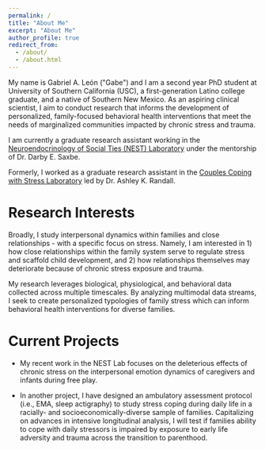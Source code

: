 ```yaml
---
permalink: /
title: "About Me"
excerpt: "About Me"
author_profile: true
redirect_from: 
  - /about/
  - /about.html
---
```


My name is Gabriel A. León ("Gabe") and I am a second year PhD student at University of Southern California (USC), a first-generation Latino college graduate, and a native of Southern New Mexico. As an aspiring clinical scientist, I aim to conduct research that informs the development of personalized, family-focused behavioral health interventions that meet the needs of marginalized communities impacted by chronic stress and trauma.

I am currently a graduate research assistant working in the [Neuroendocrinology of Social Ties (NEST) Laboratory](https://dornsife.usc.edu/nestlab/research/) under the mentorship of Dr. Darby E. Saxbe.

Formerly, I worked as a graduate research assistant in the [Couples Coping with Stress Laboratory]( https://ashleykrandall.wixsite.com/asucouplescoping) led by Dr. Ashley K. Randall.

Research Interests
=====
Broadly, I study interpersonal dynamics within families and close relationships - with a specific focus on stress. Namely, I am interested in 1) how close relationships within the family system serve to regulate stress and scaffold child development, and 2) how relationships themselves may deteriorate because of chronic stress exposure and trauma. 

My research leverages biological, physiological, and behavioral data collected across multiple timescales. By analyzing multimodal data streams, I seek to create personalized typologies of family stress which can inform behavioral health interventions for diverse families. 

Current Projects
=====
* My recent work in the NEST Lab focuses on the deleterious effects of chronic stress on the interpersonal emotion dynamics of caregivers and infants during free play. 

* In another project, I have designed an ambulatory assessment protocol (i.e., EMA, sleep actigraphy) to study stress coping during daily life in a racially- and socioeconomically-diverse sample of families. Capitalizing on advances in intensive longitudinal analysis, I will test if families ability to cope with daily stressors is impaired by exposure to early life adversity and trauma across the transition to parenthood. 
